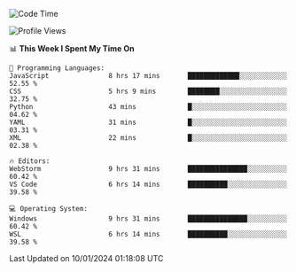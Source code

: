 <!--START_SECTION:waka-->
![Code Time](http://img.shields.io/badge/Code%20Time-493%20hrs%2012%20mins-blue)

![Profile Views](http://img.shields.io/badge/Profile%20Views-10-blue)

📊 **This Week I Spent My Time On** 

```text
💬 Programming Languages: 
JavaScript               8 hrs 17 mins       █████████████░░░░░░░░░░░░   52.55 % 
CSS                      5 hrs 9 mins        ████████░░░░░░░░░░░░░░░░░   32.75 % 
Python                   43 mins             █░░░░░░░░░░░░░░░░░░░░░░░░   04.62 % 
YAML                     31 mins             █░░░░░░░░░░░░░░░░░░░░░░░░   03.31 % 
XML                      22 mins             █░░░░░░░░░░░░░░░░░░░░░░░░   02.38 % 

🔥 Editors: 
WebStorm                 9 hrs 31 mins       ███████████████░░░░░░░░░░   60.42 % 
VS Code                  6 hrs 14 mins       ██████████░░░░░░░░░░░░░░░   39.58 % 

💻 Operating System: 
Windows                  9 hrs 31 mins       ███████████████░░░░░░░░░░   60.42 % 
WSL                      6 hrs 14 mins       ██████████░░░░░░░░░░░░░░░   39.58 % 
```


 Last Updated on 10/01/2024 01:18:08 UTC
<!--END_SECTION:waka-->

